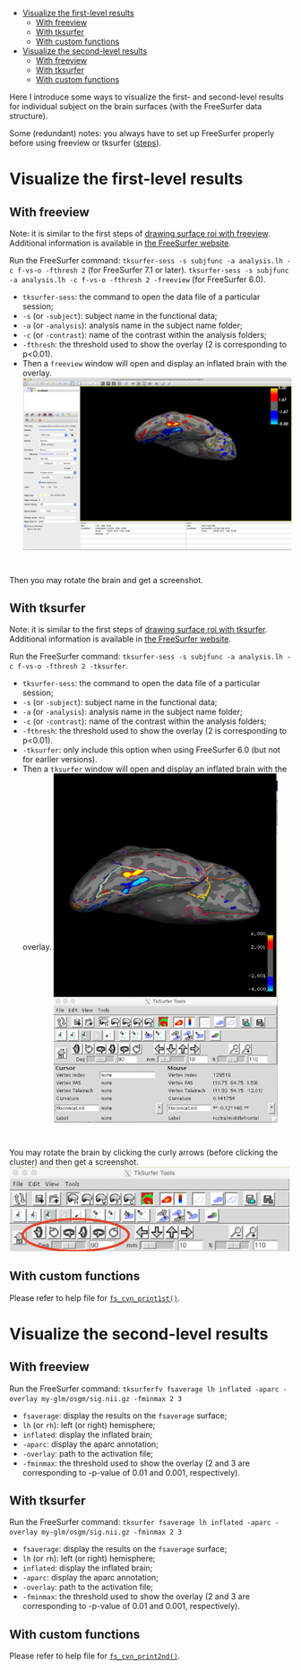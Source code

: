 
<!-- TOC depthFrom:1 depthTo:6 withLinks:1 updateOnSave:1 orderedList:0 -->

- [Visualize the first-level results](#visualize-the-first-level-results)
	- [With freeview](#with-freeview)
	- [With tksurfer](#with-tksurfer)
	- [With custom functions](#with-custom-functions)
- [Visualize the second-level results](#visualize-the-second-level-results)
	- [With freeview](#with-freeview)
	- [With tksurfer](#with-tksurfer)
	- [With custom functions](#with-custom-functions)

<!-- /TOC -->


Here I introduce some ways to visualize the first- and second-level results for individual subject on the brain surfaces (with the FreeSurfer data structure).

Some (redundant) notes: you always have to set up FreeSurfer properly before using freeview or tksurfer ([steps](fs_setup.md)).

# Visualize the first-level results
## With freeview
Note: it is similar to the first steps of [drawing surface roi with freeview](draw_surface_roi.md#draw-rois-on-surface-in-freesurfer-60-or-earlier-via-tksurfer). Additional information is available in [the FreeSurfer website](https://surfer.nmr.mgh.harvard.edu/fswiki/FsFastTutorialV6.0/FsFastFirstLevel#VisualizetheFirstLevelOutput).

Run the FreeSurfer command:
`tksurfer-sess -s subjfunc -a analysis.lh -c f-vs-o -fthresh 2` (for FreeSurfer 7.1 or later).
`tksurfer-sess -s subjfunc -a analysis.lh -c f-vs-o -fthresh 2 -freeview` (for FreeSurfer 6.0).
   - `tksurfer-sess`: the command to open the data file of a particular session;
   - `-s` (or `-subject`): subject name in the functional data;
   - `-a` (or `-analysis`): analysis name in the subject name folder;
   - `-c` (or `-contrast`): name of the contrast within the analysis folders;
   - `-fthresh`: the threshold used to show the overlay (2 is corresponding to p<0.01).
   - Then a `freeview` window will open and display an inflated brain with the overlay.
       <img src="img/draw_surface_roi_fv_image1.png" width="800" style="vertical-align:middle">
   <br>

Then you may rotate the brain and get a screenshot.

## With tksurfer
Note: it is similar to the first steps of [drawing surface roi with tksurfer](draw_surface_roi.md#draw-rois-on-surface-in-freesurfer-710-or-later-via-freeview). Additional information is available in [the FreeSurfer website](https://surfer.nmr.mgh.harvard.edu/fswiki/FsFastTutorialV6.0/FsFastFirstLevel#VisualizetheFirstLevelOutput).

Run the FreeSurfer command: `tksurfer-sess -s subjfunc -a analysis.lh -c f-vs-o -fthresh 2 -tksurfer`.
   - `tksurfer-sess`: the command to open the data file of a particular session;
   - `-s` (or `-subject`): subject name in the functional data;
   - `-a` (or `-analysis`): analysis name in the subject name folder;
   - `-c` (or `-contrast`): name of the contrast within the analysis folders;
   - `-fthresh`: the threshold used to show the overlay (2 is corresponding to p<0.01).
   - `-tksurfer`: only include this option when using FreeSurfer 6.0 (but not for earlier versions).
   - Then a `tksurfer` window will open and display an inflated brain with the overlay.
       <img src="img/draw_surface_roi_image1.png" width="400" style="vertical-align:middle">
   <br>

You may rotate the brain by clicking the curly arrows (before clicking the cluster) and then get a screenshot.
    <img src="img/draw_surface_roi_image2.png" width="500" >
<br>

## With custom functions
Please refer to help file for [`fs_cvn_print1st()`](../cvn/fs_cvn_print1st.m).


# Visualize the second-level results
## With freeview
Run the FreeSurfer command: `tksurferfv fsaverage lh inflated -aparc -overlay my-glm/osgm/sig.nii.gz -fminmax 2 3`
- `fsaverage`: display the results on the `fsaverage` surface;
- `lh` (or `rh`): left (or right) hemisphere;
- `inflated`: display the inflated brain;
- `-aparc`: display the aparc annotation;
- `-overlay`: path to the activation file;
- `-fminmax`: the threshold used to show the overlay (2 and 3 are corresponding to -p-value of 0.01 and 0.001, respectively).

## With tksurfer
Run the FreeSurfer command: `tksurfer fsaverage lh inflated -aparc -overlay my-glm/osgm/sig.nii.gz -fminmax 2 3`
- `fsaverage`: display the results on the `fsaverage` surface;
- `lh` (or `rh`): left (or right) hemisphere;
- `inflated`: display the inflated brain;
- `-aparc`: display the aparc annotation;
- `-overlay`: path to the activation file;
- `-fminmax`: the threshold used to show the overlay (2 and 3 are corresponding to -p-value of 0.01 and 0.001, respectively).

## With custom functions
Please refer to help file for [`fs_cvn_print2nd()`](../cvn/fs_cvn_print2nd.m).
